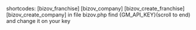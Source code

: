 shortcodes:
[bizov_franchise]
[bizov_company]
[bizov_create_franchise]
[bizov_create_company]
in file bizov.php find {GM_API_KEY}(scroll to end) and change it on your key

